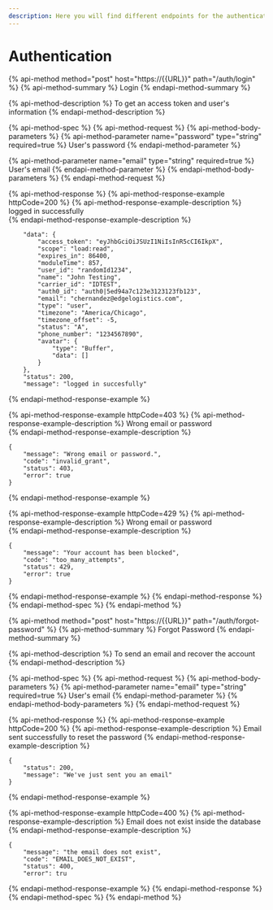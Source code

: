 ```yaml
---
description: Here you will find different endpoints for the authentication
---
```


# Authentication

{% api-method method="post" host="https://{{URL}}" path="/auth/login" %}
{% api-method-summary %}
Login
{% endapi-method-summary %}

{% api-method-description %}
To get an access token and user's information
{% endapi-method-description %}

{% api-method-spec %}
{% api-method-request %}
{% api-method-body-parameters %}
{% api-method-parameter name="password" type="string" required=true %}
User's password
{% endapi-method-parameter %}

{% api-method-parameter name="email" type="string" required=true %}
User's email
{% endapi-method-parameter %}
{% endapi-method-body-parameters %}
{% endapi-method-request %}

{% api-method-response %}
{% api-method-response-example httpCode=200 %}
{% api-method-response-example-description %}
logged in successfully  
{% endapi-method-response-example-description %}

```
    "data": {
        "access_token": "eyJhbGciOiJSUzI1NiIsInR5cCI6IkpX",
        "scope": "load:read",
        "expires_in": 86400,
        "moduleTime": 857,
        "user_id": "randomId1234",
        "name": "John Testing",
        "carrier_id": "IDTEST",
        "auth0_id": "auth0|5ed94a7c123e3123123fb123",
        "email": "chernandez@edgelogistics.com",
        "type": "user",
        "timezone": "America/Chicago",
        "timezone_offset": -5,
        "status": "A",
        "phone_number": "1234567890",
        "avatar": {
            "type": "Buffer",
            "data": []
        }
    },
    "status": 200,
    "message": "logged in succesfully"
```
{% endapi-method-response-example %}

{% api-method-response-example httpCode=403 %}
{% api-method-response-example-description %}
Wrong email or password  
{% endapi-method-response-example-description %}

```
{
    "message": "Wrong email or password.",
    "code": "invalid_grant",
    "status": 403,
    "error": true
}
```
{% endapi-method-response-example %}

{% api-method-response-example httpCode=429 %}
{% api-method-response-example-description %}
Wrong email or password  
{% endapi-method-response-example-description %}

```
{
    "message": "Your account has been blocked",
    "code": "too_many_attempts",
    "status": 429,
    "error": true
}
```
{% endapi-method-response-example %}
{% endapi-method-response %}
{% endapi-method-spec %}
{% endapi-method %}

{% api-method method="post" host="https://{{URL}}" path="/auth/forgot-password" %}
{% api-method-summary %}
Forgot Password
{% endapi-method-summary %}

{% api-method-description %}
To send an email and recover the account
{% endapi-method-description %}

{% api-method-spec %}
{% api-method-request %}
{% api-method-body-parameters %}
{% api-method-parameter name="email" type="string" required=true %}
User's email
{% endapi-method-parameter %}
{% endapi-method-body-parameters %}
{% endapi-method-request %}

{% api-method-response %}
{% api-method-response-example httpCode=200 %}
{% api-method-response-example-description %}
Email sent successfully to reset the password
{% endapi-method-response-example-description %}

```
{
    "status": 200,
    "message": "We've just sent you an email"
}
```
{% endapi-method-response-example %}

{% api-method-response-example httpCode=400 %}
{% api-method-response-example-description %}
Email does not exist inside the database
{% endapi-method-response-example-description %}

```
{
    "message": "the email does not exist",
    "code": "EMAIL_DOES_NOT_EXIST",
    "status": 400,
    "error": tru
```
{% endapi-method-response-example %}
{% endapi-method-response %}
{% endapi-method-spec %}
{% endapi-method %}

